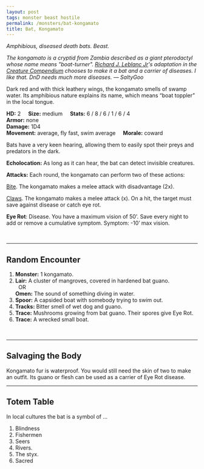 ```yaml
---
layout: post
tags: monster beast hostile
permalink: /monsters/bat-kongamato
title: Bat, Kongamato
---
```


*Amphibious, diseased death bats. Beast.*

<span class="alchemy"> *The kongamato is a cryptid from Zambia described as a giant pterodactyl whose name means "boat-turner". [Richard J. Leblanc Jr](http://savevsdragon.blogspot.com/)'s adaptation in the [Creature Compendium](https://www.drivethrurpg.com/product/147588/CC1-Creature-Compendium) chooses to make it a bat and a carrier of diseases. I like that. DnD needs much more diseases. — SaltyGoo* </span>

Dark red and with thick leathery wings, the kongamato smells of swamp water. Its amphibious nature explains its name, which means “boat toppler” in the local tongue.

**HD:** 2  &nbsp; &nbsp;  **Size:** medium &nbsp; &nbsp; **Stats:** 6 / 8 / 6 / 1 / 6 / 4  <br>
**Armor:** none <br>
**Damage:** 1D4 <br>
**Movement:** average, fly fast, swim average &nbsp; &nbsp; **Morale:** coward <br>

Bats have a very keen hearing, allowing them to easily spot their preys and predators in the dark.

**Echolocation:** As long as it can hear, the bat can detect invisible creatures.

**Attacks:** Each round, the kongamato can perform two of these actions:

<ins>Bite</ins>. The kongamato makes a melee attack with disadvantage (2x). 

<ins>Claws</ins>.  The kongamato makes a melee attack (x). On a hit, the target must save against disease or catch eye rot.

<span class="alchemy"> **Eye Rot**: Disease. You have a maximum vision of 50'. Save every night to add or remove a cumulative symptom. Symptom: -10’ max vision. </span>

<br>

---

## Random Encounter

1. **Monster:** 1 kongamato.
1. **Lair:** A cluster of mangroves, covered in hardened bat guano. <br>	&nbsp; OR <br>	**Omen:** The sound of something diving in water.
1. **Spoor:** A capsided boat with somebody trying to swim out.
1. **Tracks:** Bitter smell of wet dog and guano.
1. **Trace:** Mushrooms growing from bat guano. Their spores give Eye Rot. 
1. **Trace:** A wrecked small boat.

<br>

---

## Salvaging the Body

Kongamato fur is waterproof. You would still need the skin of two to make an outfit. Its guano or flesh can be used as a carrier of Eye Rot disease.

---

## Totem Table

In local cultures the bat is a symbol of ...

1. Blindness
1. Fishermen
1. Seers
1. Rivers.
1. The styx.
1. Sacred 
